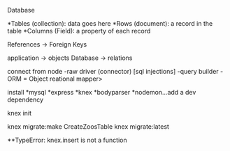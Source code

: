 Database

*Tables (collection): data goes here
 *Rows (document): a record in the table
  *Columns (Field): a property of each record

References -> Foreign Keys

  application -> objects
  Database -> relations

connect from node
-raw driver (connector) [sql injections]
-query builder
-ORM = Object reational mapper>

install 
*mysql
*express
*knex
*bodyparser
*nodemon...add a dev dependency


knex init

knex migrate:make CreateZoosTable
knex migrate:latest

**TypeError: knex.insert is not a function